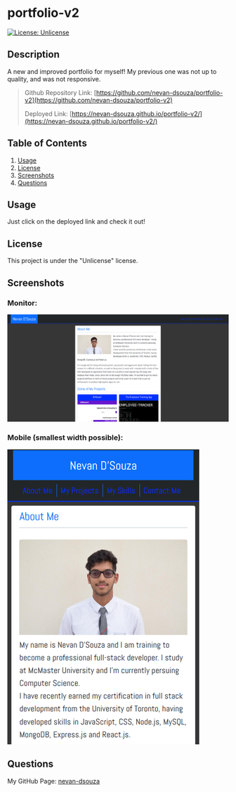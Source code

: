 # portfolio-v2

[![License: Unlicense](https://img.shields.io/badge/license-Unlicense-blue.svg)](http://unlicense.org/)

## Description

A new and improved portfolio for myself! My previous one was not up to quality, and was not responsive. 

> Github Repository Link: [https://github.com/nevan-dsouza/portfolio-v2](https://github.com/nevan-dsouza/portfolio-v2)
>
> Deployed Link: [https://nevan-dsouza.github.io/portfolio-v2/](https://nevan-dsouza.github.io/portfolio-v2/)

## Table of Contents

1. [Usage](#usage)
2. [License](#license)
3. [Screenshots](#screenshots)
4. [Questions](#questions)

## Usage

Just click on the deployed link and check it out!

## License

This project is under the "Unlicense" license.

## Screenshots

### Monitor:
![Screenshot of the Portfolio on monitor](./Screenshot1.png)

### Mobile (smallest width possible):
![Screenshot of the Portfolio on Mobile](./Screenshot2.png)

## Questions

My GitHub Page: [nevan-dsouza](https://github.com/nevan-dsouza)